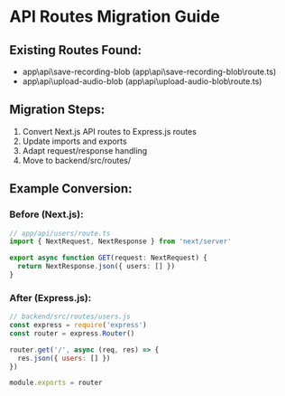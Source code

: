 # API Routes Migration Guide

## Existing Routes Found:
- app\api\save-recording-blob (app\api\save-recording-blob\route.ts)
- app\api\upload-audio-blob (app\api\upload-audio-blob\route.ts)

## Migration Steps:
1. Convert Next.js API routes to Express.js routes
2. Update imports and exports
3. Adapt request/response handling
4. Move to backend/src/routes/

## Example Conversion:

### Before (Next.js):
```typescript
// app/api/users/route.ts
import { NextRequest, NextResponse } from 'next/server'

export async function GET(request: NextRequest) {
  return NextResponse.json({ users: [] })
}
```

### After (Express.js):
```javascript
// backend/src/routes/users.js
const express = require('express')
const router = express.Router()

router.get('/', async (req, res) => {
  res.json({ users: [] })
})

module.exports = router
```
